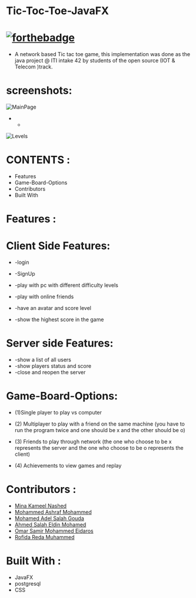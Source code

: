 


# Tic-Toc-Toe-JavaFX


# [![forthebadge](https://forthebadge.com/images/badges/built-with-love.svg)](https://forthebadge.com)


 

* A network based Tic tac toe game, this implementation was
done as the java project @ ITI intake 42 by students of the open source (IOT & Telecom )track.


# screenshots:
![MainPage](https://user-images.githubusercontent.com/96912241/152891184-c7720115-4c68-4677-8132-29d290ced1bb.png)
* *
![Levels](https://user-images.githubusercontent.com/96912241/152891236-21487f56-d19c-427a-9dd1-5966b656f845.png)








# CONTENTS :

* Features
* Game-Board-Options
* Contributors 
* Built With


# Features : 
# Client Side Features:
 * -login
* -SignUp
 * -play with pc with different difficulty levels
* -play with online friends

* -have an avatar and score level
* -show the highest score in the game
 

# Server side Features:
* -show a list of all users
* -show players status and score
* -close and reopen the server

# Game-Board-Options:
* (1)Single player to play vs computer
* (2) Multiplayer to play with a friend on the same machine (you have to run the program twice 
     and one should be x and the other should be o)

* (3) Friends to play through network (the one who choose to be x represents the server
     and the one who choose to be o represents the client)
* (4) Achievements to view games and replay 

# Contributors :
* [Mina Kameel Nashed](https://github.com/mina2508)
* [Mohammed Ashraf Mohammed](https://github.com/mohammed6688)
* [Mohamed Adel Salah Gouda](https://github.com/Mohamedadelsaleh)
* [Ahmed Salah Eldin Mohamed](https://github.com/ahmed-salah-eldin) 
* [Omar Samir Mohammed Eidaros](https://github.com/Omar-Eidaros) 
* [Rofida  Reda Muhammed](https://github.com/RofidaReda1067)

# Built With :
* JavaFX 
* postgresql 
* CSS



